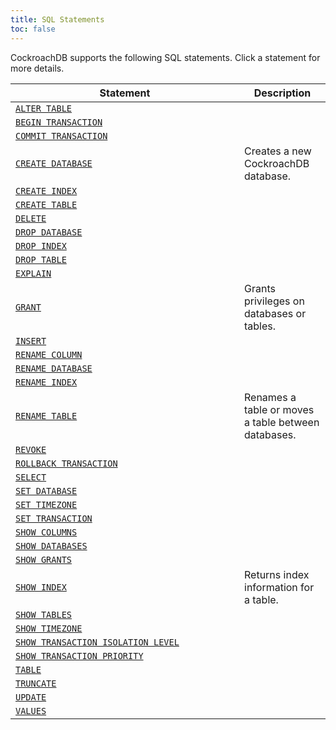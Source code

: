 ```yaml
---
title: SQL Statements
toc: false
---
```

<style>
table td:first-child {
  min-width: 350px;

}
</style>

CockroachDB supports the following SQL statements. Click a statement for more details.

Statement | Description
----------|------------
[`ALTER TABLE`](alter-table.html) | 
[`BEGIN TRANSACTION`](begin-transaction.html)| 
[`COMMIT TRANSACTION`](commit-transaction.html) | 
[`CREATE DATABASE`](create-database.html) | Creates a new CockroachDB database.
[`CREATE INDEX`](create-index.html) | 
[`CREATE TABLE`](create-table.html) | 
[`DELETE`](delete.html) | 
[`DROP DATABASE`](drop-database.html) | 
[`DROP INDEX`](drop-index.html) | 
[`DROP TABLE`](drop-table.html) | 
[`EXPLAIN`](explain.html) | 
[`GRANT`](grant.html) | Grants privileges on databases or tables. 
[`INSERT`](insert.html) | 
[`RENAME COLUMN`](rename-column.html) | 
[`RENAME DATABASE`](rename-database.html) | 
[`RENAME INDEX`](rename-index.html) | 
[`RENAME TABLE`](rename-table.html) | Renames a table or moves a table between databases.
[`REVOKE`](revoke.html) | 
[`ROLLBACK TRANSACTION`](rollback-transaction.html) | 
[`SELECT`](select.html) | 
[`SET DATABASE`](set-database.html) | 
[`SET TIMEZONE`](set-timezone.html) | 
[`SET TRANSACTION`](set-transaction.html) | 
[`SHOW COLUMNS`](show-columns.html) | 
[`SHOW DATABASES`](show-databases.html) | 
[`SHOW GRANTS`](show-grants.html) | 
[`SHOW INDEX`](show-index.html) | Returns index information for a table.
[`SHOW TABLES`](show-tables.html) | 
[`SHOW TIMEZONE`](show-timezone.html) | 
[`SHOW TRANSACTION ISOLATION LEVEL`](show-transaction-isolation-level.html) | 
[`SHOW TRANSACTION PRIORITY`](show-transaction-priority.html) | 
[`TABLE`](table.html) | 
[`TRUNCATE`](truncate.html) | 
[`UPDATE`](update.html) | 
[`VALUES`](values.html) | 


